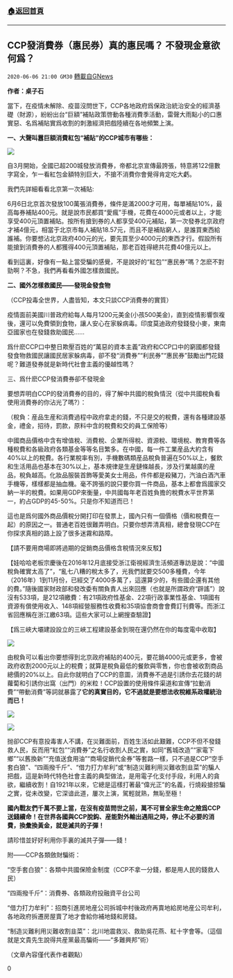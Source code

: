 ###  [:house:返回首頁](https://github.com/ourhimalayas/txt)
---

## CCP發消費券（惠民券）真的惠民嗎？ 不發現金意欲何爲？
`2020-06-06 21:00 GM30` [轉載自GNews](https://gnews.org/zh-hant/225018/)

**作者：桌子石**

當下，在疫情未解除、疫苗沒問世下，CCP各地政府爲保政治統治安全的經濟基礎（財源），紛紛出台“巨額”補貼政策啓動各種消費季活動，雷聲大雨點小的口惠實惡、名爲補貼實爲收割的刺激經濟把戲陸續在各地頻繁上演。

**一、大聲叫囂巨額消費紅包“補貼”的CCP城市有哪些：**

![](https://s3.amazonaws.com/gnews-media-offload/wp-content/uploads/2020/06/06204406/1-45.png)

自3月開始，全國已超200城發放消費券，帝都北京宣傳最誇張，特意將122億數字寫全，乍一看紅包金額特別巨大，不搶不消費你會覺得肯定吃大虧。

我們先詳細看看北京第一次補貼:

6月6日北京首次發放100萬張消費券，條件是滿2000才可用，每單補貼10%，最高每券補貼400元。就是說市民都買“愛瘋”手機，花費在4000元或者以上，才能享受400元頂置補貼。按所有搶到券的人都享受400元補貼，第一次發券北京政府才補4億元，相當于北京市每人補貼18.57元，而且不是補貼窮人，是誰買東西給誰補。你要想沾北京政府400元的光，要先買至少4000元的東西才行。假設所有能搶到消費券的人都獲得400元頂置補貼，那老百姓得總共花費40億元以上。

看到這裏，好像有一點上當受騙的感覺，不是說好的“紅包”“惠民券”嗎？怎麽不對勁啊？不急，我們再看看外國怎樣救國民。

**二、國外怎樣救國民——發現金發食物**

（CCP投毒全世界，人盡皆知，本文只談CCP消費券的實質）

疫情面前美國川普政府給每人每月1200元美金(小孩500美金)，直到疫情影響恢複後，還可以免費領到食物，讓人安心在家躲病毒。印度莫迪政府發錢發小麥，東南亞國家也在發錢救助國民……

爲什麽CCP口中整日欺壓百姓的“萬惡的資本主義”政府和CCP口中的窮國都發錢發食物救國民讓國民居家躲病毒，卻不發“消費券”“利民券”“惠民券”鼓勵出門花錢呢？難道發券就是新時代社會主義的優越性嗎？

三、爲什麽CCP發消費券卻不發現金

要想弄明白CCP的發消費券的目的，得了解中共國的稅負情況（從中共國稅負看使用消費券的你沾光了嗎?）：

（稅負：産品生産和消費過程中政府拿走的錢，不只是交的稅費，還有各種建設基金，禮金，招待，罰款，原料中含的稅費和交的員工保險等）

中國商品價格中含有增值稅、消費稅、企業所得稅、資源稅、環境稅、教育費等各種稅費和各級政府各類基金等等名目繁多。在中國，每一件工業産品大約含有40%以上的稅費。各行業稅率有別，手機數碼類産品稅負普遍在50%以上，餐飲和生活用品也基本在30%以上，基本規律是生産鏈條越長，涉及行業越廣的産品，稅負越高。化妝品服裝首飾等愛美女士用品，件件都是殺豬刀，汽油白酒汽車手機等，樣樣都是抽血機。毫不誇張的說只要你買一件商品，基本上都會爲國家交納一半的稅費。如果用GDP來衡量，中共國每年老百姓負擔的稅費水平世界第一，約占GDP的45-50%。只是你不知道而已！

這也是爲何國外商品價稅分開打印在發票上，國內只有一個價格（價和稅費在一起）的原因之一。普通老百姓很難弄明白。只要你想弄清真相，總會發現CCP在你探求真相的路上設了很多迷霧和路障。

【請不要用商場即將過期的促銷商品價格含稅情況來反駁】

【娃哈哈老板宗慶後在2016年12月底接受浙江衛視經濟生活頻道專訪是說：“中國稅負確實太高了”，“亂七八糟的稅太多了，光我們就要交500多種費，今年（2016年）1到11月份，已經交了4000多萬了，這還算少的，有些國企還有其他的費。”隨後國家財政部和發改委有關負責人出來回應（也就是所謂政府“辟謠”）說沒有533項，是212項繳費：有21項政府性基金、22項行政事業性基金、1項國有資源有償使用收入、148項經營服務性收費和35項協會商會會費訂刊費等。而浙江省回應稱在浙江繳63項。這些大家可以上網搜查驗證】

【爲三峽大壩建設設立的三峽工程建設基金到現在還仍然在你的每度電中收取】

![](https://s3.amazonaws.com/gnews-media-offload/wp-content/uploads/2020/06/06204505/2-22.png)

由稅負可以看出你要想得到北京政府補貼的400元，要花銷4000元或更多，會被政府收割2000元以上的稅費；就算是稅負最低的餐飲與零售，你也會被收割商品總價的20%以上。自此你就明白了CCP的意圖，消費券不過是引誘你去花錢的胡蘿蔔和引誘你出窩（出門）的米粒！CCP設置的使用條件渠道和宣傳“拉動消費”“帶動消費”等詞就暴露了**它的真實目的，它不過就是要想法收稅維系政權統治而已！**

![](https://s3.amazonaws.com/gnews-media-offload/wp-content/uploads/2020/06/06204853/3-18.png)

![](https://s3.amazonaws.com/gnews-media-offload/wp-content/uploads/2020/06/06205031/4-15.png)

抛卻CCP有意投毒害人不講，在災難面前，百姓生活如此艱難，CCP不但不發錢救人民，反而用“紅包”“消費券”之名行收割人民之實，如同“舊城改造”“家電下鄉”“以舊換新”“充值送食用油”“商場促銷代金券”等套路一樣，只不過是CCP“空手套白狼”、“四兩撥千斤”、“借力打力牟利”或“制造災難利用災難收割韭菜”的騙人把戲，這是新時代特色社會主義的典型做法，是用電子化支付手段，利用人的貪欲，繼續收割！自1921年以來，它總是這樣打著最“偉光正”的名義，行燒殺搶掠騙之實，從未改變，它深谙此道，屢次上演，駕輕就熟，無恥至極！

**國內戰友們千萬不要上當，在沒有疫苗問世之前，萬不可冒全家生命之險爲CCP送錢續命！在世界各國與CCP脫鈎、産能對外輸出遇阻之時，停止不必要的消費，換彙換黃金，就是滅共的子彈！**

請珍惜並好好利用你手裏的滅共子彈——錢！

附——CCP各類斂財騙術：

“空手套白狼”：各類中共國保險金制度（CCP不拿一分錢，都是用人民的錢救人民）

“四兩撥千斤”：消費券、各類政府投融資平台公司

“借力打力牟利”：招商引進房地産公司拆城中村後政府再賣地給房地産公司牟利，各地政府拆遷房屋賣了地才會給你補地錢和房錢。

“制造災難利用災難收割韭菜”：北川地震救災、救助吳花燕、紅十字會等。（這個就是文貴先生說得共産黨最高騙術——“多難興邦”術）

（文章內容僅代表作者觀點）

0
